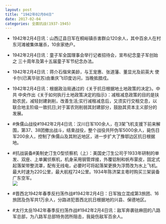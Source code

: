 ```yaml
---
layout: post
title: "1942年02月04日"
date: 2017-02-04
categories: 全面抗战(1937-1945)
---
```


<meta name="referrer" content="no-referrer" />

- 1942年2月4日讯：山西辽县日军在桐峪镇杀害群众120余人，其中百余人在村 东河滩被集体屠杀，10余家绝户。 

- 1942年2月4日讯：童子军全国理事会举行记者招待会，宣布纪念童子军创始之 三十周年及第十五届童子军节纪念办法。 

- 1942年2月4日讯：蒋介石偕宋美龄，与王宠惠、张道藩、董显光及前英大 使卡尔(已离华驻苏)由重庆飞印度访问，当晚抵腊戍。 

- 1942年2月4日讯：根据政治局通过的《关于抗日根据地土地政策的决定》。中共 中央作出《关于如何执行土地政策决定的指示》：减租减息政策的目的是扶助农民，减轻封建剥削，改善生活;实行减租减息后，又须实行交租交息，以联合地主阶级一致抗日;对于富农则削弱其封建部分，鼓励其资本主义部分的发展。 

- #侏儒山战役#1942年2月4日讯：汉川日军100余人，在3架飞机支援下前来解围，第37、38团撤出战斗，结束战役，整个战役共歼伪军5000余人，毙伤日军200余人，控制了侏儒山及其附近地区，进一步扩大了豫鄂边区抗日根据地。 

- #抗战装备#美制史汀生O型侦察机（上）：美国史汀生公司于1933年研制的单发、双座、上单翼侦察机，机身采用钢管焊接，外覆铝制和帆布蒙皮，固定式起落架带整流罩，配有无线电，必要时可将起落架更换为浮筒改为水上飞机。最大时速为220公里，最大航程724公里。1934年陈济棠主粵时购买三架装备广东空军。 <br/><img src="https://ww4.sinaimg.cn/large/aca367d8jw1fce7gpnxmnj20b40pkgot.jpg" />

- #晋西北1942年春季反扫荡作战#1942年2月4日：日军独立混成第3旅团、16旅团及伪军共1万余人，分路进犯晋西北抗日根据地的兴县、保德地区。 

- #太行太岳1942年春季反扫荡作战#1942年2月4日讯：敌军奔袭驻麻田的八路军总部，为八路军总部特务团所阻击，我毙伤敌军百余人。 

